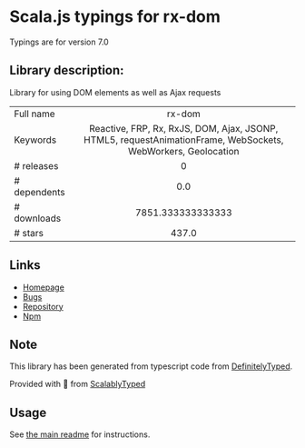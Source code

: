 
# Scala.js typings for rx-dom

Typings are for version 7.0

## Library description:
Library for using DOM elements as well as Ajax requests

|                    |                 |
| ------------------ | :-------------: |
| Full name          | rx-dom |
| Keywords           | Reactive, FRP, Rx, RxJS, DOM, Ajax, JSONP, HTML5, requestAnimationFrame, WebSockets, WebWorkers, Geolocation |
| # releases         | 0 |
| # dependents       | 0.0 |
| # downloads        | 7851.333333333333 |
| # stars            | 437.0 |

## Links
- [Homepage](https://github.com/Reactive-Extensions/RxJS-DOM)
- [Bugs](https://github.com/Reactive-Extensions/RxJS-DOM/issues)
- [Repository](https://github.com/Reactive-Extensions/RxJS-DOM)
- [Npm](https://www.npmjs.com/package/rx-dom)
    


## Note
This library has been generated from typescript code from [DefinitelyTyped](https://definitelytyped.org).

Provided with :purple_heart: from [ScalablyTyped](https://github.com/oyvindberg/ScalablyTyped)

## Usage
See [the main readme](../../readme.md) for instructions.


